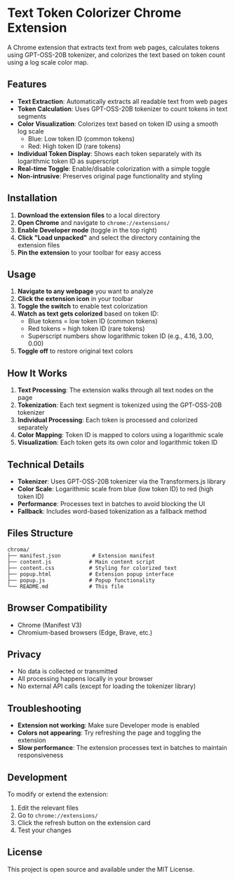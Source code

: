 # Text Token Colorizer Chrome Extension

A Chrome extension that extracts text from web pages, calculates tokens using GPT-OSS-20B tokenizer, and colorizes the text based on token count using a log scale color map.

## Features

- **Text Extraction**: Automatically extracts all readable text from web pages
- **Token Calculation**: Uses GPT-OSS-20B tokenizer to count tokens in text segments
- **Color Visualization**: Colorizes text based on token ID using a smooth log scale
  - Blue: Low token ID (common tokens)
  - Red: High token ID (rare tokens)
- **Individual Token Display**: Shows each token separately with its logarithmic token ID as superscript
- **Real-time Toggle**: Enable/disable colorization with a simple toggle
- **Non-intrusive**: Preserves original page functionality and styling

## Installation

1. **Download the extension files** to a local directory
2. **Open Chrome** and navigate to `chrome://extensions/`
3. **Enable Developer mode** (toggle in the top right)
4. **Click "Load unpacked"** and select the directory containing the extension files
5. **Pin the extension** to your toolbar for easy access

## Usage

1. **Navigate to any webpage** you want to analyze
2. **Click the extension icon** in your toolbar
3. **Toggle the switch** to enable text colorization
4. **Watch as text gets colorized** based on token ID:
   - Blue tokens = low token ID (common tokens)
   - Red tokens = high token ID (rare tokens)
   - Superscript numbers show logarithmic token ID (e.g., 4.16, 3.00, 0.00)
5. **Toggle off** to restore original text colors

## How It Works

1. **Text Processing**: The extension walks through all text nodes on the page
2. **Tokenization**: Each text segment is tokenized using the GPT-OSS-20B tokenizer
3. **Individual Processing**: Each token is processed and colorized separately
4. **Color Mapping**: Token ID is mapped to colors using a logarithmic scale
5. **Visualization**: Each token gets its own color and logarithmic token ID

## Technical Details

- **Tokenizer**: Uses GPT-OSS-20B tokenizer via the Transformers.js library
- **Color Scale**: Logarithmic scale from blue (low token ID) to red (high token ID)
- **Performance**: Processes text in batches to avoid blocking the UI
- **Fallback**: Includes word-based tokenization as a fallback method

## Files Structure

```
chroma/
├── manifest.json          # Extension manifest
├── content.js            # Main content script
├── content.css           # Styling for colorized text
├── popup.html            # Extension popup interface
├── popup.js              # Popup functionality
└── README.md             # This file
```

## Browser Compatibility

- Chrome (Manifest V3)
- Chromium-based browsers (Edge, Brave, etc.)

## Privacy

- No data is collected or transmitted
- All processing happens locally in your browser
- No external API calls (except for loading the tokenizer library)

## Troubleshooting

- **Extension not working**: Make sure Developer mode is enabled
- **Colors not appearing**: Try refreshing the page and toggling the extension
- **Slow performance**: The extension processes text in batches to maintain responsiveness

## Development

To modify or extend the extension:

1. Edit the relevant files
2. Go to `chrome://extensions/`
3. Click the refresh button on the extension card
4. Test your changes

## License

This project is open source and available under the MIT License.
